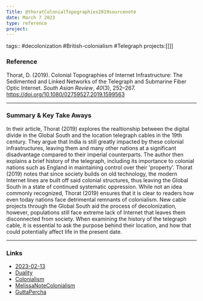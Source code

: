 ```yaml
---
Title: @thoratColonialTopographies2019sourcenote
date: March 7 2023
type: reference
project:
---
```


tags:: #decolonization #British-colonialism #Telegraph 
projects:[[]]

### Reference 

Thorat, D. (2019). Colonial Topographies of Internet Infrastructure: The Sedimented and Linked Networks of the Telegraph and Submarine Fiber Optic Internet. _South Asian Review_, _40_(3), 252–267. https://doi.org/10.1080/02759527.2019.1599563


---

### Summary & Key Take Aways

In their article, Thorat (2019) explores the realtionship between the digital divide in the Global South and the location telegraph cables in the 19th century. They argue that India is still greatly impacted by these colonial infrastructures, leaving them and many other nations at a significant disadvantage compared to their imperial counterparts. The author then explains a brief history of the telegraph, including its importance to colonial nations such as England in maintaining control over their 'property'. Thorat (2019) notes that since society builds on old technology, the modern Internet lines are built off said colonial structures, thus leaving the Global South in a state of continued systematic oppression.
While not an idea commonly recognized, Thorat (2019) ensures that it is clear to readers how even today nations face detrimental remnants of colonialism. New cable projects through the Global South aid the process of decolonization, however, populations still face extreme lack of Internet that leaves them disconnected from society. When examining the history of the telegraph cable, it is essential to ask the purpose behind their location, and how that could potentially affect life in the present date.

--- 

### Links

- [2023-02-13](2023-02-13.md)
- [Duality](Duality.md)
- [Colonialism](Colonialism.md)
- [MelissaNoteColonialism](MelissaNoteColonialism.md)
- [GuttaPercha](GuttaPercha.md)


